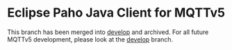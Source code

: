 # Eclipse Paho Java Client for MQTTv5
This branch has been merged into [develop](https://github.com/eclipse/paho.mqtt.java/tree/develop) and archived. For all future MQTTv5 development, please look at the [develop](https://github.com/eclipse/paho.mqtt.java/tree/develop) branch.
